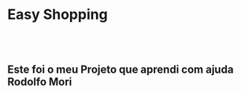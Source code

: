 <h1>Easy Shopping</h1>
<br>
<br>
<h2>Este foi o meu Projeto que aprendi com ajuda Rodolfo Mori</h2>

